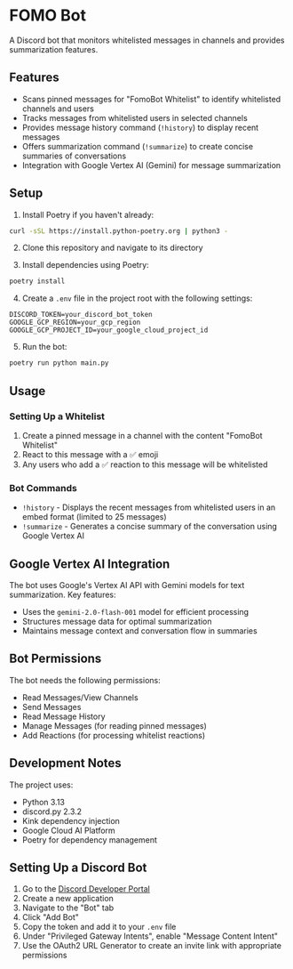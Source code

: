 # FOMO Bot

A Discord bot that monitors whitelisted messages in channels and provides summarization features.

## Features

- Scans pinned messages for "FomoBot Whitelist" to identify whitelisted channels and users
- Tracks messages from whitelisted users in selected channels
- Provides message history command (`!history`) to display recent messages
- Offers summarization command (`!summarize`) to create concise summaries of conversations
- Integration with Google Vertex AI (Gemini) for message summarization

## Setup

1. Install Poetry if you haven't already:
```bash
curl -sSL https://install.python-poetry.org | python3 -
```

2. Clone this repository and navigate to its directory

3. Install dependencies using Poetry:
```bash
poetry install
```

4. Create a `.env` file in the project root with the following settings:
```
DISCORD_TOKEN=your_discord_bot_token
GOOGLE_GCP_REGION=your_gcp_region
GOOGLE_GCP_PROJECT_ID=your_google_cloud_project_id
```

5. Run the bot:
```bash
poetry run python main.py
```

## Usage

### Setting Up a Whitelist

1. Create a pinned message in a channel with the content "FomoBot Whitelist"
2. React to this message with a ✅ emoji
3. Any users who add a ✅ reaction to this message will be whitelisted

### Bot Commands

- `!history` - Displays the recent messages from whitelisted users in an embed format (limited to 25 messages)
- `!summarize` - Generates a concise summary of the conversation using Google Vertex AI

## Google Vertex AI Integration

The bot uses Google's Vertex AI API with Gemini models for text summarization. Key features:

- Uses the `gemini-2.0-flash-001` model for efficient processing
- Structures message data for optimal summarization
- Maintains message context and conversation flow in summaries

## Bot Permissions

The bot needs the following permissions:
- Read Messages/View Channels
- Send Messages
- Read Message History
- Manage Messages (for reading pinned messages)
- Add Reactions (for processing whitelist reactions)

## Development Notes

The project uses:
- Python 3.13
- discord.py 2.3.2
- Kink dependency injection
- Google Cloud AI Platform
- Poetry for dependency management

## Setting Up a Discord Bot

1. Go to the [Discord Developer Portal](https://discord.com/developers/applications)
2. Create a new application
3. Navigate to the "Bot" tab
4. Click "Add Bot"
5. Copy the token and add it to your `.env` file
6. Under "Privileged Gateway Intents", enable "Message Content Intent"
7. Use the OAuth2 URL Generator to create an invite link with appropriate permissions 